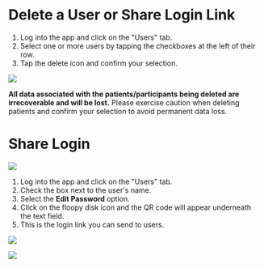 # Delete a User or Share Login Link

1. Log into the app and click on the "Users" tab.
2. Select one or more users by tapping the checkboxes at the left of their row. 
3. Tap the delete icon and confirm your selection. 

![](../05-start_here/assets/edit_pass.jpg)

**All data associated with the patients/participants being deleted are irrecoverable and will be lost.** Please exercise caution when deleting patients and confirm your selection to avoid permanent data loss. 

# Share Login

![](../05-start_here/assets/users_tab.jpg)

1. Log into the app and click on the "Users" tab.
2. Check the box next to the user's name.
3. Select the **Edit Password** option.
4. Click on the floopy disk icon and the QR code will appear underneath the text field.
5. This is the login link you can send to users.

![](../05-start_here/assets/edit_pass.jpg)

![](../05-start_here/assets/share_qr.jpg)
